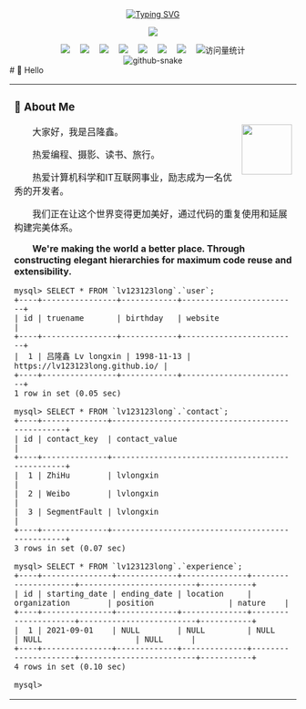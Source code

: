 <div align="center">
  
  <!-- dynamic typing effect 动态打字效果 -->
  <div align="center">
    <a href="https://blog.sunguoqi.com/">
      <img src="https://readme-typing-svg.demolab.com?font=Fira+Code&pause=1000&width=435&lines=console.log(%22Hello%2C%20World%22);Hello!&center=true&size=27" alt="Typing SVG" />
    </a>
  </div>

  <!-- knock code pictures 敲代码的图片 -->
  <img src="https://cdn.jsdelivr.net/gh/lv123123long/lv123123long/assets/images/coding.gif" /><br>

  <!-- profile logo 个人资料徽标 -->
  <div align="center">
    <a href="https://lv123123long.github.io"><img src="https://img.shields.io/badge/Website-博客-blue" /></a>&emsp;
    <a href="https://twitter.com/lv123123long/"><img src="https://img.shields.io/badge/Twitter-推特-blue" /></a>&emsp;
    <a href="https://www.youtube.com/@lv123123long"><img src="https://img.shields.io/badge/YouTube-油管-c32136" /></a>&emsp;
    <a href="https://lvlongxin"><img src="https://img.shields.io/badge/WeChat-微信-07c160" /></a>&emsp;
    <a href="https://lvlongxin"><img src="https://img.shields.io/badge/Bilibili-B站-ff69b4" /></a>&emsp;
    <a href="https://lvlongxin/"><img src="https://img.shields.io/badge/CSDN-论坛-c32136" /></a>&emsp;
    <a href="https://lvlongxin/"><img src="https://img.shields.io/badge/Zhihu-知乎-blue" /></a>&emsp;
    <!-- visitor statistics logo 访问量统计徽标 -->
    <img src="https://komarev.com/ghpvc/?username=lv123123long&label=Views&color=0e75b6&style=flat" alt="访问量统计" />
  </div>

<!-- Snake Code Contribution Map 贪吃蛇代码贡献图 -->
<picture>
  <source media="(prefers-color-scheme: dark)" srcset="https://cdn.jsdelivr.net/gh/sun0225SUN/sun0225SUN/profile-snake-contrib/github-contribution-grid-snake-dark.svg" />
  <source media="(prefers-color-scheme: light)" srcset="https://cdn.jsdelivr.net/gh/sun0225SUN/sun0225SUN/profile-snake-contrib/github-contribution-grid-snake.svg" />
  <img alt="github-snake" src="https://cdn.jsdelivr.net/gh/sun0225SUN/sun0225SUN/profile-snake-contrib/github-contribution-grid-snake-dark.svg" />
</picture>

</div>
# 🙋 Hello
<table>
<tr><td>

<!-- About me 关于我 -->
### 🤺 About Me

<img align="right" width="88" src="https://cdn.jsdelivr.net/gh/sun0225SUN/sun0225SUN/assets/images/steven.png" />

<p>&emsp;&emsp;大家好，我是吕隆鑫。</p>
<p>&emsp;&emsp;热爱编程、摄影、读书、旅行。</p>
<p>&emsp;&emsp;热爱计算机科学和IT互联网事业，励志成为一名优秀的开发者。</p>
<p>&emsp;&emsp;我们正在让这个世界变得更加美好，通过代码的重复使用和延展构建完美体系。</p>
<p><strong>&emsp;&emsp;We're making the world a better place. Through constructing elegant hierarchies for maximum code reuse and extensibility.</strong></p>

    mysql> SELECT * FROM `lv123123long`.`user`;
    +----+----------------+------------+-------------------------+
    | id | truename       | birthday   | website                 |
    +----+----------------+------------+-------------------------+
    |  1 | 吕隆鑫 Lv longxin | 1998-11-13 | https://lv123123long.github.io/ |
    +----+----------------+------------+-------------------------+
    1 row in set (0.05 sec)
    
    mysql> SELECT * FROM `lv123123long`.`contact`;
    +----+--------------+-------------------------------------------------+
    | id | contact_key  | contact_value                                   |
    +----+--------------+-------------------------------------------------+
    |  1 | ZhiHu        | lvlongxin                                       |
    |  2 | Weibo        | lvlongxin                                       |
    |  3 | SegmentFault | lvlongxin                                       |
    +----+--------------+-------------------------------------------------+
    3 rows in set (0.07 sec)
    
    mysql> SELECT * FROM `lv123123long`.`experience`;
    +----+---------------+-------------+--------------+---------------------+-------------------------+-----------+
    | id | starting_date | ending_date | location     | organization        | position                | nature    |
    +----+---------------+-------------+--------------+---------------------+-------------------------+-----------+
    |  1 | 2021-09-01    | NULL        | NULL         | NULL                | NULL                    | NULL      |
    +----+---------------+-------------+--------------+---------------------+-------------------------+-----------+
    4 rows in set (0.10 sec)
    
    mysql> 



